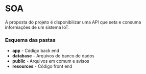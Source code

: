 # SOA

A proposta do projeto é disponibilizar uma API que seta e consuma informações de um sistema IoT. 

### Esquema das pastas

- **app** - Código back end
- **database** - Arquivos de banco de dados
- **public** - Arquivos em comum e avisos
- **resources** - Código front end
